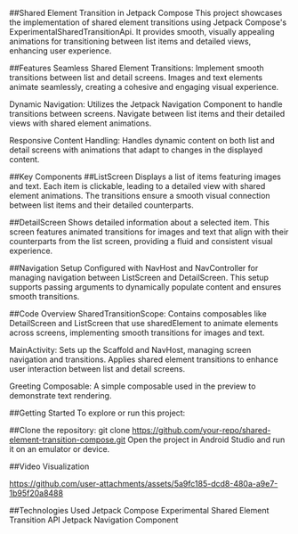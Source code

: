##Shared Element Transition in Jetpack Compose
This project showcases the implementation of shared element transitions using Jetpack Compose's ExperimentalSharedTransitionApi. It provides smooth, visually appealing animations for transitioning between list items and detailed views, enhancing user experience.

##Features
 Seamless Shared Element Transitions: Implement smooth transitions between list and detail screens. Images and text elements animate seamlessly, creating a cohesive and engaging visual experience.

 Dynamic Navigation: Utilizes the Jetpack Navigation Component to handle transitions between screens. Navigate between list items and their detailed views with shared element animations.

 Responsive Content Handling: Handles dynamic content on both list and detail screens with animations that adapt to changes in the displayed content.

##Key Components
##ListScreen
 Displays a list of items featuring images and text. Each item is clickable, leading to a detailed view with shared element animations. The transitions ensure a smooth visual connection between list items and their detailed counterparts.

##DetailScreen
 Shows detailed information about a selected item. This screen features animated transitions for images and text that align with their counterparts from the list screen, providing a fluid and consistent visual experience.

##Navigation Setup
  Configured with NavHost and NavController for managing navigation between ListScreen and DetailScreen. This setup supports passing arguments to dynamically populate content and ensures smooth transitions.

##Code Overview
  SharedTransitionScope: Contains composables like DetailScreen and ListScreen that use sharedElement to animate elements across screens, implementing smooth transitions for images and text.

  MainActivity: Sets up the Scaffold and NavHost, managing screen navigation and transitions. Applies shared element transitions to enhance user interaction between list and detail screens.

  Greeting Composable: A simple composable used in the preview to demonstrate text rendering.

##Getting Started
  To explore or run this project:

##Clone the repository:
git clone https://github.com/your-repo/shared-element-transition-compose.git
Open the project in Android Studio and run it on an emulator or device.

##Video Visualization

 https://github.com/user-attachments/assets/5a9fc185-dcd8-480a-a9e7-1b95f20a8488


##Technologies Used
  Jetpack Compose
  Experimental Shared Element Transition API
  Jetpack Navigation Component

